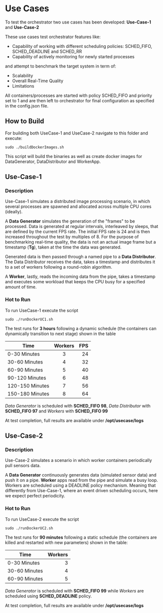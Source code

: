 # Use Cases #

To test the orchestrator two use cases has been developed: **Use-Case-1** and **Use-Case-2**

These use cases test orchestrator features like:
- Capability of working with different scheduling policies: SCHED_FIFO, SCHED_DEADLINE and SCHED_RR
- Capability of actively  monitoring for newly started processes

and attempt to benchmark the target system in term of:
- Scalability
- Overall Real-Time Quality
- Limitations

All containers/processes are started with policy SCHED_FIFO and priority set to 1 and are then left to orchestrator for final configuration as specified in the config.json file.

## How to Build 

For building both UseCase-1 and UseCase-2 navigate to this folder and execute:

```
sudo ./buildDockerImages.sh 
```

This script will build the binaries as well as create docker images for DataGenerator, DataDistributor and WorkerApp.

## Use-Case-1

### Description
Use-Case-1 simulates a distributed image processing scenario, in which several processes are spawned and allocated across multiple CPU cores (ideally).

A **Data Generator** simulates the generation of the "frames" to be processed. Data is generated at regular intervals, interleaved by sleeps, that are defined by the current FPS rate. The initial FPS rate is 24 and is then increased throughout the test by multiples of 8. For the purpose of benchmarking real-time quality, the data is not an actual image frame but a timestamp (**Tg**), taken at the time the data was generated. 

Generated data is then passed through a named pipe to a **Data Distributor**. The Data Distributor receives the data, takes a timestamp and distributes it to a set of workers following a round-robin algorithm.

A **Worker**, lastly, reads the incoming data from the pipe, takes a timestamp and executes some workload that keeps the CPU busy for a specified amount of time.


### Hot to Run
To run UseCase-1 execute the script 
```
sudo ./runDockerUC1.sh
```
The test runs for **3 hours** following a dynamic schedule (the containers can dynamically transition to next stage) shown in the table

| Time                  | Workers   | FPS   |
| -------------         |:-------------:| -----:|
| 0-30 Minutes          | 3             | 24    |
| 30-60 Minutes         | 4             | 32    |
| 60-90 Minutes         | 5             | 40    |
| 90-120 Minutes        | 6             | 48    |
| 120-150 Minutes       | 7             | 56    |
| 150-180 Minutes       | 8             | 64    |

*Data Generator* is scheduled with **SCHED_FIFO 98**, *Data Distributor* with **SCHED_FIFO 97** and *Workers* with **SCHED_FIFO 99**

At test completion, full results are available under **/opt/usecase/logs**

## Use-Case-2
### Description
Use-Case-2 simulates a scenario in which worker containers periodically pull sensors data. 

A **Data Generator** continuously  generates data (simulated sensor data) and push it on a pipe. **Worker** apps read from the pipe and simulate a busy loop. Workers are scheduled using a DEADLINE policy mechanism. Meaning that differently from Use-Case-1, where an event driven scheduling occurs, here we expect perfect periodicity.

### Hot to Run
To run UseCase-2 execute the script 
```
sudo ./runDockerUC2.sh
```
The test runs for **90 minutes** following a static schedule (the containers are killed and restarted with new parameters) shown in the table:

| Time                   | Workers   |
| -------------          | -------------:|
| 0-30 Minutes           | 3    |
| 30-60 Minutes          | 4    |
| 60-90 Minutes          | 5    |

*Data Generator* is scheduled with **SCHED_FIFO 99** while *Workers* are scheduled using **SCHED_DEADLINE** policy.

At test completion, full results are available under **/opt/usecase/logs**
